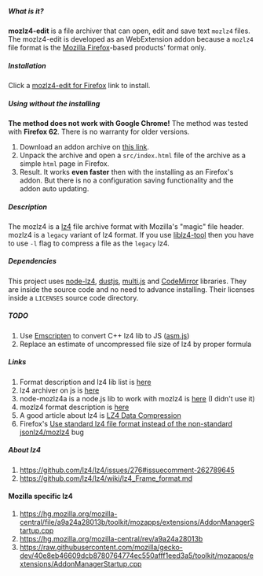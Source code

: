 ##### What is it?
**mozlz4-edit** is a file archiver that can open, edit and save text ```mozlz4``` files.
<br>
The mozlz4-edit is developed as an WebExtension addon because a ```mozlz4```
file format is the [Mozilla Firefox](https://www.mozilla.org)-based products' format only.

##### Installation
Click a [mozlz4-edit for Firefox](https://addons.mozilla.org/addon/mozlz4-edit/) link to install.

##### Using without the installing
**The method does not work with Google Chrome!** The method was tested with **Firefox 62**. There is no warranty for older versions.
1. Download an addon archive on [this link](https://github.com/serj-kzv/mozlz4-edit/archive/master.zip).
2. Unpack the archive and open a ```src/index.html``` file of the archive as a simple ```html``` page in Firefox.
3. Result. It works **even faster** then with the installing as an Firefox's addon. But there is no a configuration saving functionality and the addon auto updating.

##### Description

The mozlz4 is a [lz4](https://lz4.github.io/lz4/) file archive format with Mozilla's "magic" file header.
<br>
mozlz4 is a ```legacy``` variant of lz4 format. If you use [liblz4-tool](https://packages.ubuntu.com/liblz4-tool) then you have to use ```-l```
flag to compress a file as the ```legacy``` lz4.

##### Dependencies

This project uses [node-lz4](https://github.com/pierrec/node-lz4),
[dustjs](https://github.com/linkedin/dustjs),
[multi.js](https://github.com/fabianlindfors/multi.js)
and [CodeMirror](https://github.com/codemirror/CodeMirror) libraries.
They are inside the source code and no need to advance installing.
Their licenses inside a ```LICENSES``` source code directory.

##### TODO
1. Use [Emscripten](http://kripken.github.io/emscripten-site/)
to convert C++ lz4 lib to JS ([asm.js](https://developer.mozilla.org/en-US/docs/Games/Tools/asm.js))
2. Replace an estimate of uncompressed file size of lz4
by proper formula

##### Links
1. Format description and lz4 lib list is [here](https://github.com/lz4/lz4)  
2. lz4 archiver on js is [here](https://github.com/pierrec/node-lz4)
3. node-mozlz4a is a node.js lib to work with mozlz4 is [here](https://github.com/piroor/node-mozlz4a) (I didn't use it)
4. mozlz4 format description is [here](https://dxr.mozilla.org/mozilla-central/rev/2535bad09d720e71a982f3f70dd6925f66ab8ec7/toolkit/components/lz4/lz4.js#54)
5. A good article about lz4 is [LZ4 Data Compression](https://www.brutaldeluxe.fr/products/crossdevtools/lz4/index.html)
6. Firefox's [Use standard lz4 file format instead of the non-standard jsonlz4/mozlz4](https://bugzilla.mozilla.org/show_bug.cgi?id=1209390) bug

##### About lz4
1. https://github.com/lz4/lz4/issues/276#issuecomment-262789645
2. https://github.com/lz4/lz4/wiki/lz4_Frame_format.md

#### Mozilla specific lz4
1. https://hg.mozilla.org/mozilla-central/file/a9a24a28013b/toolkit/mozapps/extensions/AddonManagerStartup.cpp
2. https://hg.mozilla.org/mozilla-central/rev/a9a24a28013b
3. https://raw.githubusercontent.com/mozilla/gecko-dev/40e8eb46609dcb8780764774ec550afff1eed3a5/toolkit/mozapps/extensions/AddonManagerStartup.cpp

